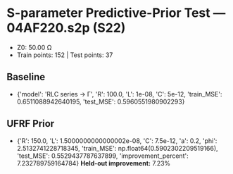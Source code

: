# S-parameter Predictive-Prior Test — 04AF220.s2p (S22)
- Z0: 50.00 Ω
- Train points: 152  |  Test points: 37

## Baseline
- {'model': 'RLC series -> Γ', 'R': 100.0, 'L': 1e-08, 'C': 5e-12, 'train_MSE': 0.6511088942640195, 'test_MSE': 0.5960551980902293}

## UFRF Prior
- {'R': 150.0, 'L': 1.5000000000000002e-08, 'C': 7.5e-12, 'a': 0.2, 'phi': 2.5132741228718345, 'train_MSE': np.float64(0.5902302209519166), 'test_MSE': 0.5529437787637899, 'improvement_percent': 7.232789759164784}
**Held-out improvement:** 7.23%
